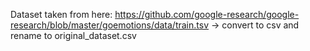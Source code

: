 Dataset taken from here: https://github.com/google-research/google-research/blob/master/goemotions/data/train.tsv -> convert to csv and rename to original_dataset.csv
